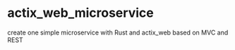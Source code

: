 # actix_web_microservice
create one simple microservice with Rust and actix_web based on MVC and REST
